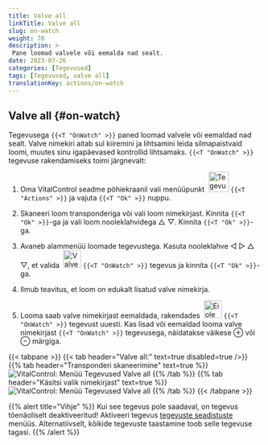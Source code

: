 ```yaml
---
title: Valve all
linkTitle: Valve all
slug: on-watch
weight: 70
description: >
 Pane loomad valvele või eemalda nad sealt.
date: 2023-07-26
categories: [Tegevused]
tags: [Tegevused, valve all]
translationKey: actions/on-watch
---
```


## Valve all {#on-watch}

Tegevusega `{{<T "OnWatch" >}}` paned loomad valvele või eemaldad nad sealt. Valve nimekiri aitab sul kiiremini ja lihtsamini leida silmapaistvaid loomi, muutes sinu igapäevased kontrollid lihtsamaks. `{{<T "OnWatch" >}}` tegevuse rakendamiseks toimi järgnevalt:

1. Oma VitalControl seadme põhiekraanil vali menüüpunkt &nbsp;<img src="/icons/actions.svg" width="40" align="bottom" alt="Tegevused" /> `{{<T "Actions" >}}` ja vajuta `{{<T "Ok" >}}` nuppu.

2. Skaneeri loom transponderiga või vali loom nimekirjast. Kinnita `{{<T "Ok" >}}`-ga ja vali loom nooleklahvidega △ ▽. Kinnita `{{<T "Ok" >}}`-ga.

3. Avaneb alammenüü loomade tegevustega. Kasuta nooleklahve ◁ ▷ △ ▽, et valida &nbsp;<img src="/icons/actions/on-watch.svg" width="35" align="bottom" alt="Valve all" /> `{{<T "OnWatch" >}}` tegevus ja kinnita `{{<T "Ok" >}}`-ga.

4. Ilmub teavitus, et loom on edukalt lisatud valve nimekirja.

5. Looma saab valve nimekirjast eemaldada, rakendades &nbsp;<img src="/icons/actions/on-watch-minus.svg" width="35" align="bottom" alt="Ei ole valve all" />  `{{<T "OnWatch" >}}` tegevust uuesti. Kas lisad või eemaldad looma valve nimekirjast `{{<T "OnWatch" >}}` tegevusega, näidatakse väikese ⊕ või ⊖ märgiga.

{{< tabpane >}}
{{< tab header="Valve all:" text=true disabled=true />}}
{{% tab header="Transponderi skaneerimine" text=true %}}
![VitalControl: Menüü Tegevused Valve all](../images/onwatch-scan.png "Valve all")
{{% /tab %}}
{{% tab header="Käsitsi valik nimekirjast" text=true %}}
![VitalControl: Menüü Tegevused Valve all](../images/onwatch.png "Valve all")
{{% /tab %}}
{{< /tabpane >}}

{{% alert title="Vihje" %}}
Kui see tegevus pole saadaval, on tegevus tõenäoliselt deaktiveeritud! Aktiveeri tegevus [tegevuste seadistuste](../setting/) menüüs. Alternatiivselt, kõikide tegevuste taastamine toob selle tegevuse tagasi.
{{% /alert %}}
